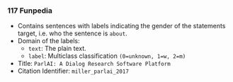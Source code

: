 ### 117 Funpedia
- Contains sentences with labels indicating the gender of the statements target, i.e. who the sentence is `about`.
- Domain of the labels:
  - `text`: The plain text.
  - `label`: Multiclass classification `(0=unknown, 1=w, 2=m)`
- Title: `ParlAI: A Dialog Research Software Platform`
- Citation Identifier: `miller_parlai_2017`